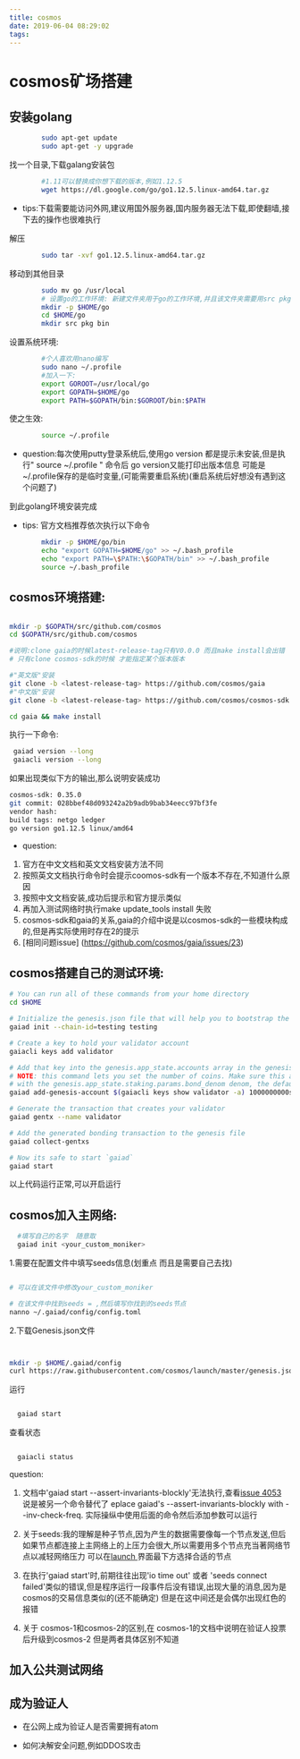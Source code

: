```yaml
---
title: cosmos
date: 2019-06-04 08:29:02
tags:
---
```


# cosmos矿场搭建

## 安装golang
```bash   
        sudo apt-get update
        sudo apt-get -y upgrade
```
找一个目录,下载galang安装包
```bash   
        #1.11可以替换成你想下载的版本,例如1.12.5
        wget https://dl.google.com/go/go1.12.5.linux-amd64.tar.gz   
```
* tips:下载需要能访问外网,建议用国外服务器,国内服务器无法下载,即使翻墙,接下去的操作也很难执行

解压

```bash   
        sudo tar -xvf go1.12.5.linux-amd64.tar.gz
```
移动到其他目录
```bash   
        sudo mv go /usr/local
        # 设置go的工作环境: 新建文件夹用于go的工作环境,并且该文件夹需要用src pkg bin三个文件夹  
        mkdir -p $HOME/go
        cd $HOME/go
        mkdir src pkg bin
```
设置系统环境:
```bash   
        #个人喜欢用nano编写
        sudo nano ~/.profile  
        #加入一下:
        export GOROOT=/usr/local/go
        export GOPATH=$HOME/go
        export PATH=$GOPATH/bin:$GOROOT/bin:$PATH
```
使之生效:
```bash   
        source ~/.profile
```
* question:每次使用putty登录系统后,使用go version 都是提示未安装,但是执行" source ~/.profile " 命令后 go version又能打印出版本信息  可能是 ~/.profile保存的是临时变量,(可能需要重启系统)(重启系统后好想没有遇到这个问题了)

到此golang环境安装完成

* tips: 官方文档推荐依次执行以下命令
```bash   
        mkdir -p $HOME/go/bin
        echo "export GOPATH=$HOME/go" >> ~/.bash_profile
        echo "export PATH=\$PATH:\$GOPATH/bin" >> ~/.bash_profile
        source ~/.bash_profile
```


## cosmos环境搭建:
```bash

mkdir -p $GOPATH/src/github.com/cosmos
cd $GOPATH/src/github.com/cosmos

#说明:clone gaia的时候latest-release-tag只有V0.0.0 而且make install会出错
# 只有clone cosmos-sdk的时候 才能指定某个版本版本

#"英文版"安装
git clone -b <latest-release-tag> https://github.com/cosmos/gaia
#"中文版"安装
git clone -b <latest-release-tag> https://github.com/cosmos/cosmos-sdk

cd gaia && make install
```
执行一下命令:
```bash
 gaiad version --long
 gaiacli version --long
```
如果出现类似下方的输出,那么说明安装成功
```bash
cosmos-sdk: 0.35.0
git commit: 028bbef48d093242a2b9adb9bab34eecc97bf3fe
vendor hash:
build tags: netgo ledger
go version go1.12.5 linux/amd64
```

* question:
1. 官方在中文文档和英文文档安装方法不同
1. 按照英文文档执行命令时会提示coomos-sdk有一个版本不存在,不知道什么原因
1. 按照中文文档安装,成功后提示和官方提示类似
1. 再加入测试网络时执行make update_tools install 失败
1. cosmos-sdk和gaia的关系,gaia的介绍中说是以cosmos-sdk的一些模块构成的,但是再实际使用时存在2的提示
1. [相同问题issue] (https://github.com/cosmos/gaia/issues/23)


## cosmos搭建自己的测试环境:
```bash
# You can run all of these commands from your home directory
cd $HOME

# Initialize the genesis.json file that will help you to bootstrap the network
gaiad init --chain-id=testing testing

# Create a key to hold your validator account
gaiacli keys add validator

# Add that key into the genesis.app_state.accounts array in the genesis file
# NOTE: this command lets you set the number of coins. Make sure this account has some coins
# with the genesis.app_state.staking.params.bond_denom denom, the default is staking
gaiad add-genesis-account $(gaiacli keys show validator -a) 1000000000stake,1000000000validatortoken

# Generate the transaction that creates your validator
gaiad gentx --name validator

# Add the generated bonding transaction to the genesis file
gaiad collect-gentxs

# Now its safe to start `gaiad`
gaiad start
```


以上代码运行正常,可以开启运行


## cosmos加入主网络:


```bash
  #填写自己的名字  随意取
  gaiad init <your_custom_moniker>
```

1.需要在配置文件中填写seeds信息(划重点 而且是需要自己去找)

```bash

# 可以在该文件中修改your_custom_moniker 

# 在该文件中找到seeds = ,然后填写你找到的seeds节点 
nanno ~/.gaiad/config/config.toml

```

2.下载Genesis.json文件

```bash


mkdir -p $HOME/.gaiad/config
curl https://raw.githubusercontent.com/cosmos/launch/master/genesis.json > $HOME/.gaiad/config/genesis.json

```

运行

```bash

  gaiad start

```
查看状态

```bash

  gaiacli status

```

question:

1. 文档中'gaiad start --assert-invariants-blockly'无法执行,查看[issue 4053](https://github.com/cosmos/cosmos-sdk/issues/4053) 说是被另一个命令替代了
      eplace gaiad's --assert-invariants-blockly with --inv-check-freq. 实际操纵中使用后面的命令然后添加参数可以运行

1. 关于seeds:我的理解是种子节点,因为产生的数据需要像每一个节点发送,但后如果节点都连接上主网络上的上压力会很大,所以需要用多个节点充当著网络节点以减轻网络压力 
 可以在[launch ](https://github.com/cosmos/launch)界面最下方选择合适的节点

1. 在执行'gaiad start'时,前期往往出现'io time out' 或者  'seeds connect failed'类似的错误,但是程序运行一段事件后没有错误,出现大量的消息,因为是cosmos的交易信息类似的(还不能确定)
 但是在这中间还是会偶尔出现红色的报错

1.  关于 cosmos-1和cosmos-2的区别,在 cosmos-1的文档中说明在验证人投票后升级到cosmos-2     但是两者具体区别不知道



## 加入公共测试网络



## 成为验证人

 * 在公网上成为验证人是否需要拥有atom

 * 如何决解安全问题,例如DDOS攻击